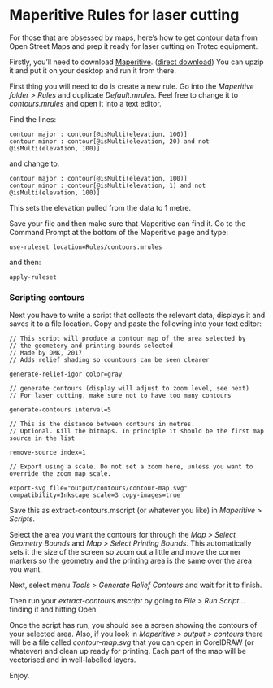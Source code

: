 # Maperitive Rules for laser cutting

For those that are obsessed by maps, here’s how to get contour data from Open Street Maps and prep it ready for laser cutting on Trotec equipment.

Firstly, you’ll need to download [Maperitive](http://maperitive.net/). ([direct download](http://maperitive.net/download/Maperitive-latest.zip)) You can upzip it and put it on your desktop and run it from there.

First thing you will need to do is create a new rule. Go into the *Maperitive folder > Rules* and duplicate _Default.mrules._ Feel free to change it to *contours.mrules* and open it into a text editor.

Find the lines:
```
contour major : contour[@isMulti(elevation, 100)]
contour minor : contour[@isMulti(elevation, 20) and not @isMulti(elevation, 100)]
```
and change to:
```
contour major : contour[@isMulti(elevation, 100)]
contour minor : contour[@isMulti(elevation, 1) and not @isMulti(elevation, 100)]
```
This sets the elevation pulled from the data to 1 metre.

Save your file and then make sure that Maperitive can find it. Go to the Command Prompt at the bottom of the Maperitive page and type:
```
use-ruleset location=Rules/contours.mrules
```
and then:
```
apply-ruleset
```

### Scripting contours
Next you have to write a script that collects the relevant data, displays it and saves it to a file location. Copy and paste the following into your text editor:
```
// This script will produce a contour map of the area selected by
// the geometery and printing bounds selected
// Made by DMK, 2017
// Adds relief shading so countours can be seen clearer

generate-relief-igor color=gray

// generate contours (display will adjust to zoom level, see next)
// For laser cutting, make sure not to have too many contours

generate-contours interval=5

// This is the distance between contours in metres.
// Optional. Kill the bitmaps. In principle it should be the first map source in the list

remove-source index=1

// Export using a scale. Do not set a zoom here, unless you want to override the zoom map scale.

export-svg file="output/contours/contour-map.svg" compatibility=Inkscape scale=3 copy-images=true
```
Save this as extract-contours.mscript (or whatever you like) in *Maperitive > Scripts*.

Select the area you want the contours for through the *Map > Select Geometry Bounds* and *Map > Select Printing Bounds*. This automatically sets it the size of the screen so zoom out a little and move the corner markers so the geometry and the printing area is the same over the area you want.

Next, select menu *Tools > Generate Relief Contours* and wait for it to finish.

Then run your *extract-contours.mscript* by going to *File > Run Script…* finding it and hitting Open.

Once the script has run, you should see a screen showing the contours of your selected area. Also, if you look in *Maperitive > output > contours* there will be a file called *contour-map.svg* that you can open in CorelDRAW (or whatever) and clean up ready for printing. Each part of the map will be vectorised and in well-labelled layers.

Enjoy.
